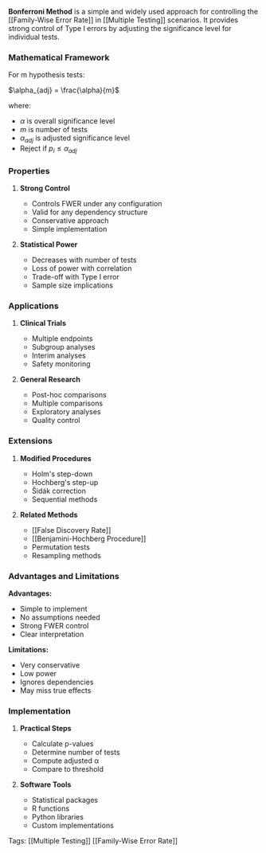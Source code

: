 **Bonferroni Method** is a simple and widely used approach for controlling the [[Family-Wise Error Rate]] in [[Multiple Testing]] scenarios. It provides strong control of Type I errors by adjusting the significance level for individual tests.

### Mathematical Framework
For m hypothesis tests:

$\alpha_{adj} = \frac{\alpha}{m}$

where:
- $\alpha$ is overall significance level
- $m$ is number of tests
- $\alpha_{adj}$ is adjusted significance level
- Reject if $p_i \leq \alpha_{adj}$

### Properties
1. **Strong Control**
   - Controls FWER under any configuration
   - Valid for any dependency structure
   - Conservative approach
   - Simple implementation

2. **Statistical Power**
   - Decreases with number of tests
   - Loss of power with correlation
   - Trade-off with Type I error
   - Sample size implications

### Applications
1. **Clinical Trials**
   - Multiple endpoints
   - Subgroup analyses
   - Interim analyses
   - Safety monitoring

2. **General Research**
   - Post-hoc comparisons
   - Multiple comparisons
   - Exploratory analyses
   - Quality control

### Extensions
1. **Modified Procedures**
   - Holm's step-down
   - Hochberg's step-up
   - Šidák correction
   - Sequential methods

2. **Related Methods**
   - [[False Discovery Rate]]
   - [[Benjamini-Hochberg Procedure]]
   - Permutation tests
   - Resampling methods

### Advantages and Limitations
**Advantages:**
- Simple to implement
- No assumptions needed
- Strong FWER control
- Clear interpretation

**Limitations:**
- Very conservative
- Low power
- Ignores dependencies
- May miss true effects

### Implementation
1. **Practical Steps**
   - Calculate p-values
   - Determine number of tests
   - Compute adjusted α
   - Compare to threshold

2. **Software Tools**
   - Statistical packages
   - R functions
   - Python libraries
   - Custom implementations

Tags:
[[Multiple Testing]]
[[Family-Wise Error Rate]]